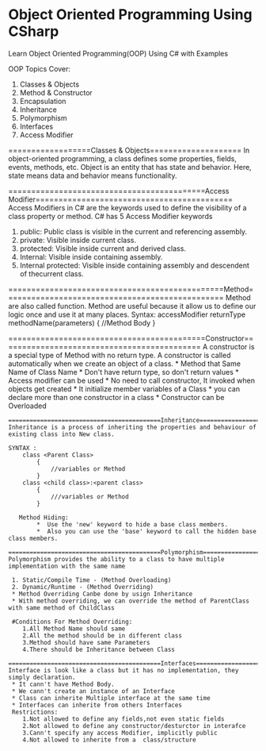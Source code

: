 # Object Oriented Programming Using CSharp

Learn Object Oriented Programming(OOP) Using C# with Examples

OOP Topics Cover:
  1. Classes & Objects
  2. Method & Constructor
  3. Encapsulation
  4. Inheritance
  5. Polymorphism
  6. Interfaces
  7. Access Modifier
  
  ==================Classes & Objects====================
  In object-oriented programming, a class defines some properties, fields, events, methods, etc.
  Object is an entity that has state and behavior. Here, state means data and behavior means functionality.
    
  
  ===========================================Access Modifier===========================================
  Access Modifiers in C# are the keywords used to define the visibility of a class property or method.
  C# has 5 Access Modifier keywords
   1. public: Public class is visible in the current and referencing assembly.
   2. private: Visible inside current class.
   3. protected: Visible inside current and derived class.
   4. Internal: Visible inside containing assembly.
   5. Internal protected: Visible inside containing assembly and descendent of thecurrent class.
  
  
  ===============================================Method================================================
  Method are also called function. Method are useful because it allow us to define our logic once and use it at many places.
    Syntax:
      accessModifier returnType methodName(parameters)
      {
        //Method Body
      }
  
   ===========================================Constructor============================================
   A constructor is a special type of Method with no return type. A constructor is called automatically when we create an object of a class. 
        * Method that Same Name of Class Name
        * Don't have return type, so don't return values
        * Access modifier can be used
        * No need to call constructor, It invoked when objects get created
        * It initialize member variables of a Class
        * you can declare more than one constructor in a class
        * Constructor can be Overloaded
        
    ===========================================Inheritance===========================================
    Inheritance is a process of inheriting the properties and behaviour of existing class into New class.
     
    SYNTAX :
        class <Parent Class>
            {
                //variables or Method
            }
        class <child class>:<parent class>
            {
                ///variables or Method
            }
 
       Method Hiding:
            *  Use the 'new' keyword to hide a base class members.
            *  Also you can use the 'base' keyword to call the hidden base class members.
       
    ===========================================Polymorphism===========================================
    Polymorphism provides the ability to a class to have multiple implementation with the same name
     
     1. Static/Compile Time - (Method Overloading)     
     2. Dynamic/Runtime - (Method Overriding)
     * Method Overriding Canbe done by usign Inheritance
     * With method overriding, we can override the method of ParentClass with same method of ChildClass
     
     #Conditions For Method Overriding:
        1.All Method Name should same           
        2.All the method should be in different class
        3.Method should have same Parameters    
        4.There should be Inheritance between Class
        
    ===========================================Interfaces=========================================== 
    Interface is look like a class but it has no implementation, they simply declaration.
     * It cann't have Method Body. 
     * We cann't create an instance of an Interface
     * Class can inherite Multiple interface at the same time
     * Interfaces can inherite from others Interfaces
     Restrictions:
        1.Not allowed to define any fields,not even static fields
        2.Not allowed to define any constructor/desturctor in interafce
        3.Cann't specify any access Modifier, implicitly public
        4.Not allowed to inherite from a  class/structure
    
    
        
        
